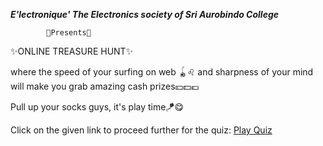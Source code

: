 <strong><em>E'lectronique'
  The Electronics society of Sri Aurobindo College</em></strong>


            👀Presents👀

✨ONLINE TREASURE HUNT✨

where the speed of your surfing on web 🪀♌ and sharpness of your mind will make you grab amazing cash prizes💴💵💶

Pull up your socks guys, it's play time🪁😋

Click on the given link to proceed further for the quiz:
<a href="https://quizizz.com/join/"> Play Quiz </a>
